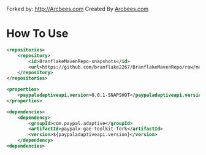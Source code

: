 Forked by: http://Arcbees.com
Created By [Arcbees.com](http://arcbees.com)

# How To Use

```xml
<repositories>
    <repository>
        <id>BranflakeMavenRepo-snapshots</id>
        <url>https://github.com/branflake2267/BranflakeMavenRepo/raw/master/snapshots</url>
    </repository>
</repositories>

<properties>
    <paypaladaptiveapi.version>0.0.1-SNAPSHOT</paypaladaptiveapi.version>
</properties>

<dependencies>
    <dependency>
        <groupId>com.paypal.adaptive</groupId>
        <artifactId>paypalx-gae-toolkit-fork</artifactId>
        <version>${paypaladaptiveapi.version}</version>
    </dependency>
<dependencies>